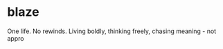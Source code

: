 # blaze

One life. No rewinds. Living boldly, thinking freely, chasing meaning - not appro










